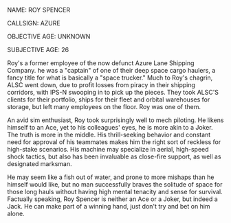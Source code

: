 NAME: ROY SPENCER

CALLSIGN: AZURE

OBJECTIVE AGE: UNKNOWN

SUBJECTIVE AGE: 26

Roy's a former employee of the now defunct Azure Lane Shipping Company. he was a "captain" of one of their deep space cargo haulers, a fancy title for what is basically a "space trucker." Much to Roy's chagrin, ALSC went down, due to profit losses from piracy in their shipping corridors, with IPS-N swooping in to pick up the pieces. They took ALSC'S clients for their portfolio, ships for their fleet and orbital warehouses for storage, but left many employees on the floor. Roy was one of them. 

An avid sim enthusiast, Roy took surprisingly well to mech piloting. He likens himself to an Ace, yet to his colleagues' eyes, he is more akin to a Joker. The truth is more in the middle. His thrill-seeking behavior and constant need for approval of his teammates makes him the right sort of reckless for high-stake scenarios. His machine may specialize in aerial, high-speed shock tactics, but also has been invaluable as close-fire support, as well as designated marksman. 

He may seem like a fish out of water, and prone to more mishaps than he himself would like, but no man successfully braves the solitude of space for those long hauls without having high mental tenacity and sense for survival. Factually speaking, Roy Spencer is neither an Ace or a Joker, but indeed a Jack. He can make part of a winning hand, just don't try and bet on him alone.